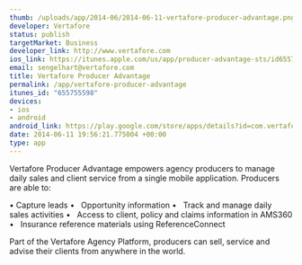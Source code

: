 ```yaml
--- 
thumb: /uploads/app/2014-06/2014-06-11-vertafore-producer-advantage.png
developer: Vertafore
status: publish
targetMarket: Business
developer_link: http://www.vertafore.com
ios_link: https://itunes.apple.com/us/app/producer-advantage-sts/id655755598?mt=8
email: sengelhart@vertafore.com
title: Vertafore Producer Advantage
permalink: /app/vertafore-producer-advantage
itunes_id: "655755598"
devices: 
- ios
- android
android_link: https://play.google.com/store/apps/details?id=com.vertafore.mobile.ProducerAdvantage
date: 2014-06-11 19:56:21.775004 +00:00
type: app
---
```


Vertafore Producer Advantage empowers agency producers to manage daily sales and client service from a single mobile application. Producers are able to:

•   Capture leads
•   Opportunity information
•   Track and manage daily sales activities
•   Access to client, policy and claims information in AMS360
•   Insurance reference materials using ReferenceConnect

Part of the Vertafore Agency Platform, producers can sell, service and advise their clients from anywhere in the world.
